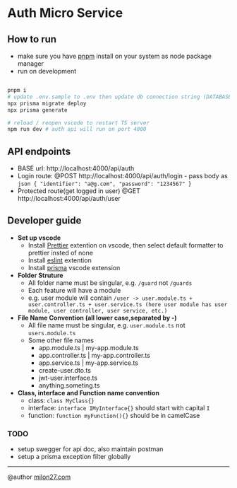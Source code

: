 # Auth Micro Service

## How to run

-   make sure you have [pnpm](https://pnpm.io/) install on your system as node package manager
-   run on development

```bash

pnpm i
# update .env.sample to .env then update db connection string (DATABASE_URL)
npx prisma migrate deploy
npx prisma generate

# reload / reopen vscode to restart TS server
npm run dev # auth api will run on port 4000

```

## API endpoints

-   BASE url: http://localhost:4000/api/auth
-   Login route: @POST http://localhost:4000/api/auth/login - pass body as `json
{
    "identifier": "a@g.com",
    "password": "1234567"
} `
-   Protected route(get logged in user) @GET http://localhost:4000/api/auth/user

## Developer guide

-   **Set up vscode**
    -   Install [Prettier](https://marketplace.visualstudio.com/items?itemName=esbenp.prettier-vscode) extention on vscode, then select default formatter to prettier insted of none
    -   Install [eslint](https://marketplace.visualstudio.com/items?itemName=dbaeumer.vscode-eslint) extention
    -   Install [prisma](https://marketplace.visualstudio.com/items?itemName=Prisma.prisma) vscode extension
-   **Folder Struture**
    -   All folder name must be singular, e.g. `/guard` not `/guards`
    -   Each feature will have a module
    -   e.g. user module will contain `/user -> user.module.ts + user.controller.ts + user.service.ts (here user module has user module, user controller, user service, etc.)`
-   **File Name Convention (all lower case,separated by -)**
    -   All file name must be singular, e.g. `user.module.ts` not `users.module.ts`
    -   Some other file names
        -   app.module.ts | my-app.module.ts
        -   app.controller.ts | my-app.controller.ts
        -   app.service.ts | my-app.service.ts
        -   create-user.dto.ts
        -   jwt-user.interface.ts
        -   anything.someting.ts
-   **Class, interface and Function name convention**
    -   class: `class MyClass{}`
    -   interface: `interface IMyInterface{}` should start with capital `I`
    -   function: `function myFunction(){}` should be in camelCase

### TODO

-   setup swegger for api doc, also maintain postman
-   setup a prisma exception filter globally

---

@author
[milon27.com](https://milon27.com)
